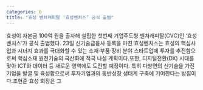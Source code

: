 ```yaml
---
categories: b
title: "효성 벤처캐피탈 ‘효성벤처스’ 공식 출범"
---
```

효성이 자본금 100억 원을 출자해 설립한 첫번째 기업주도형 벤처캐피탈(CVC)인 ‘효성벤처스’가 공식 출범했다. 23일 신기술금융사 등록을 마친 효성벤처스는 효성의 핵심사업과 시너지 효과를 극대화할 수 있는 소재·부품·장비 분야 스타트업에 투자를 추진함으로써 핵심소재 원천기술의 국산화에 적극 나설 계획이다.또한, 디지털전환(DX) 시대를 맞아 ICT와 데이터 등 새로운 영역에도 도전할 예정이다. 특히 다방면의 신기술을 가진 기업을 발굴 및 육성함으로써 투자기업과의 동반성장 생태계 구축에 기여한다는 방침이다.조현준 효성 회장은 그